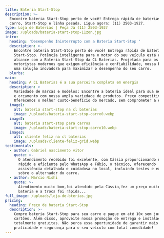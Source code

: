 ```yaml
---
title: Bateria Start-Stop
description: >-
  Encontre bateria Start-Stop perto de você! Entrega rápida de baterias de
  carro, Start-Stop e linha pesada. Ligue agora: (11) 2503-1927.
type: Loja de Baterias | Peça Já (11) 2503-1927
image: /uploads/bateria-start-stop-11zon.jpg
intro:
  heading: 'Desempenho Ininterrupto com a Bateria Start-Stop '
  description: >-
    Encontre bateria Start-Stop perto de você! Entrega rápida de baterias
    Start-Stop. Potência inteligente para o motor do seu veículo está ao seu
    alcance com a Bateria Start-Stop da CL Baterias. Projetada para os
    motoristas modernos que exigem eficiência e confiabilidade, nossa bateria é
    uma solução inovadora para maximizar o desempenho do seu carro.
  blurbs:
main:
  heading: A CL Baterias é a sua parceira completa em energia
  description: >
    Variedade de marcas e modelos: Encontre a bateria ideal para sua necessidade
    e orçamento com nossa ampla variedade de produtos. Preço competitivo:
    Oferecemos o melhor custo-benefício do mercado, sem comprometer a qualidade.
  image1:
    alt: bateria start-stop na cl baterias
    image: /uploads/bateria-start-stop-carro0.webp
  image2:
    alt: bateria start-stop para carros
    image: /uploads/bateria-start-stop-carro10.webp
  image3:
    alt: cliente feliz na cl baterias
    image: /uploads/cliente-feliz-grid.webp
testimonials:
  - author: Gabriel nascimento vitor
    quote: >-
      O atendimento recebido foi excelente, com Cássia proporcionando um serviço
      rápido e eficiente pelo WhatsApp e Fábio, o técnico, oferecendo
      assistência detalhada e cuidadosa no local, incluindo testes e explicações
      sobre o alternador do carro.
  - author: Marcio Nishi
    quote: >-
      Atendimento muito bom,foi atendido pela Cássia,fez um preço muito bom na
      bateria e a troca foi rápida...
full_image: /uploads/loja-de-bterias.jpg
pricing:
  heading: Preço de bateria Start-Stop
  description: >-
    Compre bateria Start-Stop para seu carro e pague em até 10x sem juros nos
    cartões. Além disso, aproveite nossa promoção de entrega e instalação
    totalmente gratuitas. Não perca essa oportunidade de garantir mais
    praticidade e segurança para o seu veículo com total comodidade!
---
```

